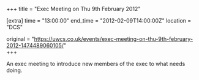 +++
title = "Exec Meeting on Thu 9th February 2012"

[extra]
time = "13:00:00"
end_time = "2012-02-09T14:00:00Z"
location = "DCS"

original = "https://uwcs.co.uk/events/exec-meeting-on-thu-9th-february-2012-1474489060105/"    
+++

An exec meeting to introduce new members of the exec to what needs doing.

